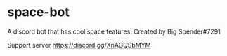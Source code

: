 # space-bot
A discord bot that has cool space features.
Created by Big Spender#7291

Support server https://discord.gg/XnAGQSbMYM
